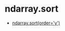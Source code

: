 # ndarray.sort
- [ndarray.sort(order='y')](https://docs.scipy.org/doc/numpy-1.15.1/reference/generated/numpy.ndarray.sort.html#numpy.ndarray.sort)


